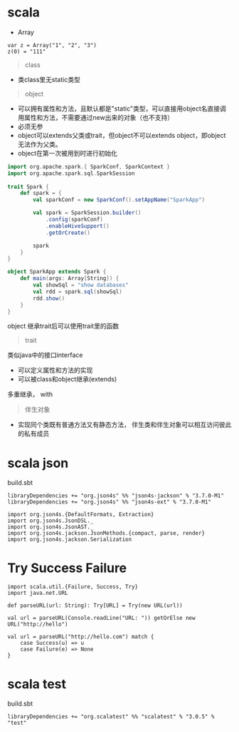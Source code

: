 # scala

- Array
```
var z = Array("1", "2", "3")
z(0) = "111"
```



> class
- 类class里无static类型

> object
- 可以拥有属性和方法，且默认都是"static"类型，可以直接用object名直接调用属性和方法，不需要通过new出来的对象（也不支持）
- 必须无参
- object可以extends父类或trait，但object不可以extends object，即object无法作为父类。
- object在第一次被用到时进行初始化

```scala
import org.apache.spark.{ SparkConf, SparkContext }
import org.apache.spark.sql.SparkSession
 
trait Spark {
    def spark = { 
        val sparkConf = new SparkConf().setAppName("SparkApp")

        val spark = SparkSession.builder()
            .config(sparkConf)
            .enableHiveSupport()
            .getOrCreate()

        spark
    }   
}

object SparkApp extends Spark {
    def main(args: Array[String]) {
        val showSql = "show databases"
        val rdd = spark.sql(showSql)
        rdd.show()
    }   
}
```
object 继承trait后可以使用trait里的函数

> trait
> 
类似java中的接口interface
- 可以定义属性和方法的实现
- 可以被class和object继承(extends)

多重继承， with

> 伴生对象
- 实现同个类既有普通方法又有静态方法， 伴生类和伴生对象可以相互访问彼此的私有成员

# scala json
build.sbt
```
libraryDependencies += "org.json4s" %% "json4s-jackson" % "3.7.0-M1"
libraryDependencies += "org.json4s" %% "json4s-ext" % "3.7.0-M1"
```

```
import org.json4s.{DefaultFormats, Extraction}
import org.json4s.JsonDSL._
import org.json4s.JsonAST._
import org.json4s.jackson.JsonMethods.{compact, parse, render}
import org.json4s.jackson.Serialization
```

# Try Success Failure
```
import scala.util.{Failure, Success, Try}
import java.net.URL

def parseURL(url: String): Try[URL] = Try(new URL(url))

val url = parseURL(Console.readLine("URL: ")) getOrElse new URL("http://hello")

val url = parseURL("http://hello.com") match {
    case Success(u) => u
    case Failure(e) => None
}
```

# scala test
build.sbt
```
libraryDependencies += "org.scalatest" %% "scalatest" % "3.0.5" % "test"
```